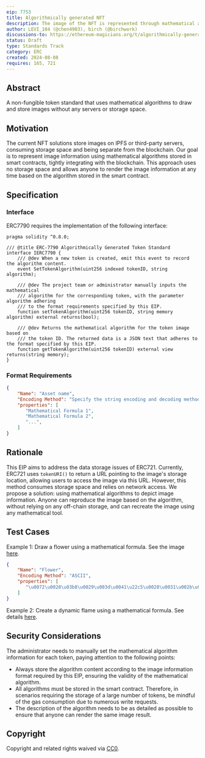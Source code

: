 ```yaml
---
eip: 7753
title: Algorithmically generated NFT
description: The image of the NFT is represented through mathematical algorithms.
author: LEVI_104 (@chen4903), birch (@birchwork)
discussions-to: https://ethereum-magicians.org/t/algorithmically-generated-nft/20761
status: Draft
type: Standards Track
category: ERC
created: 2024-08-08
requires: 165, 721
---
```


## Abstract

A non-fungible token standard that uses mathematical algorithms to draw and store images without any servers or storage space.

## Motivation

The current NFT solutions store images on IPFS or third-party servers, consuming storage space and being separate from the blockchain. Our goal is to represent image information using mathematical algorithms stored in smart contracts, tightly integrating with the blockchain. This approach uses no storage space and allows anyone to render the image information at any time based on the algorithm stored in the smart contract.

## Specification

### Interface

ERC7790 requires the implementation of the following interface:
```solidity
pragma solidity ^0.8.0;

/// @title ERC-7790 Algorithmically Generated Token Standard
interface IERC7790 {
    /// @dev When a new token is created, emit this event to record the algorithm content.
    event SetTokenAlgorithm(uint256 indexed tokenID, string algorithm);

    /// @dev The project team or administrator manually inputs the mathematical 
    /// algorithm for the corresponding token, with the parameter algorithm adhering 
    /// to the format requirements specified by this EIP.
    function setTokenAlgorithm(uint256 tokenID, string memory algorithm) external returns(bool);  
    
    /// @dev Returns the mathematical algorithm for the token image based on
    /// the token ID. The returned data is a JSON text that adheres to the format specified by this EIP.
    function getTokenAlgorithm(uint256 tokenID) external view returns(string memory);
}
```
### Format Requirements

```json
{
    "Name": "Asset name",
    "Encoding Method": "Specify the string encoding and decoding method for storing the algorithm",
    "properties": [
       "Mathematical Formula 1",
       "Mathematical Formula 2",
       "...", 
    ]
}
```

## Rationale

This EIP aims to address the data storage issues of ERC721. Currently, ERC721 uses `tokenURI()` to return a URL pointing to the image's storage location, allowing users to access the image via this URL. However, this method consumes storage space and relies on network access. We propose a solution: using mathematical algorithms to depict image information. Anyone can reproduce the image based on the algorithm, without relying on any off-chain storage, and can recreate the image using any mathematical tool.

## Test Cases

Example 1: Draw a flower using a mathematical formula. See the image [here](https://www.desmos.com/calculator/psn8imadh6?lang=en).
```json
{
    "Name": "Flower",
    "Encoding Method": "ASCII",
    "properties": [
       "\u0072\u0028\u03b8\u0029\u003d\u0041\u22c5\u0028\u0031\u002b\u0073\u0069\u006e\u0028\u0035\u03b8\u0029\u0029\u002c\u0020\u0030\u003c\u003d\u03b8\u003c\u003d\u0032\u03c0",
    ]
}
```

Example 2: Create a dynamic flame using a mathematical formula. See details [here](https://www.desmos.com/calculator/vvgkvwzvkq?lang=en).

## Security Considerations

The administrator needs to manually set the mathematical algorithm information for each token, paying attention to the following points:

- Always store the algorithm content according to the image information format required by this EIP, ensuring the validity of the mathematical algorithm.
- All algorithms must be stored in the smart contract. Therefore, in scenarios requiring the storage of a large number of tokens, be mindful of the gas consumption due to numerous write requests.
- The description of the algorithm needs to be as detailed as possible to ensure that anyone can render the same image result.

## Copyright

Copyright and related rights waived via [CC0](../LICENSE.md).

